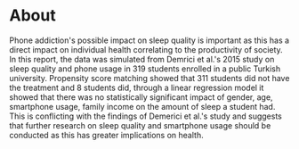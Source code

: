 # About
Phone addiction's possible impact on sleep quality is important as this has a direct impact on individual health correlating to the productivity of society. In this report, the data was simulated from Demrici et al.'s 2015 study on sleep quality and phone usage in 319 students enrolled in a public Turkish university. Propensity score matching showed that 311 students did not have the treatment and 8 students did, through a linear regression model it showed that there was no statistically significant impact of gender, age, smartphone usage, family income on the amount of sleep a student had. This is conflicting with the findings of Demerici et al.'s study and suggests that further research on sleep quality and smartphone usage should be conducted as this has greater implications on health.
